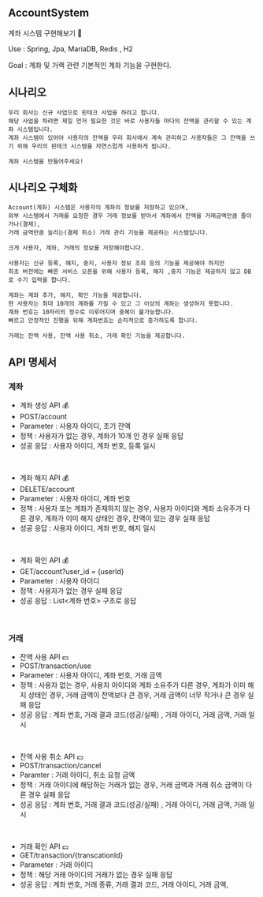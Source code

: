 ## AccountSystem
계좌 시스템 구현해보기 💸

Use : Spring, Jpa, MariaDB, Redis , H2

Goal : 계좌 및 거랙 관련 기본적인 계좌 기능을 구현한다.


## 시나리오

``` 
우리 회사는 신규 사업으로 핀테크 사업을 하려고 합니다.
해당 사업을 하려면 제일 먼저 필요한 것은 바로 사용자들 마다의 잔액을 관리할 수 있는 계좌 시스템입니다.
계좌 시스템이 있어야 사용자의 잔액을 우리 회사에서 계속 관리하고 사용자들은 그 잔액을 쓰기 위해 우리의 핀테크 시스템을 자연스럽게 사용하게 됩니다.

계좌 시스템을 만들어주세요!
```

## 시나리오 구체화

```
Account(계좌) 시스템은 사용자의 계좌의 정보를 저장하고 있으며, 
외부 시스템에서 거래를 요청한 경우 거래 정보를 받아서 계좌에서 잔액을 거래금액만큼 줄이거나(결제), 
거래 금액만큼 늘리는(결제 취소) 거래 관리 기능을 제공하는 시스템입니다.

크게 사용자, 계좌, 거래의 정보를 저장해야합니다.

사용자는 신규 등록, 해지, 중지, 사용자 정보 조회 등의 기능을 제공해야 하지만
최초 버전에는 빠른 서비스 오픈을 위해 사용자 등록, 해지 ,중지 기능은 제공하지 않고 DB 로 수기 입력을 합니다.

계좌는 계좌 추가, 해지, 확인 기능을 제공합니다.
한 사용자는 최대 10개의 계좌를 가질 수 있고 그 이상의 계좌는 생성하지 못합니다.
계좌 번호는 10자리의 정수로 이루어지며 중복이 불가능합니다.
빠르고 안정적인 진행을 위해 계좌번호는 순차적으로 증가하도록 합니다.

거래는 잔액 사용, 잔액 사용 취소, 거래 확인 기능을 제공합니다.
```


## API 명세서

### 계좌

- 계좌 생성 API 💰
- POST/account
- Parameter : 사용자 아이디, 초기 잔액
- 정책 : 사용자가 없는 경우, 계좌가 10개 인 경우 실패 응답
- 성공 응답 : 사용자 아이디, 계좌 번호, 등록 일시

<br>

- 계좌 해지 API 💰
- DELETE/account
- Parameter : 사용자 아이디, 계좌 번호
- 정책 : 사용자 또는 계좌가 존재하지 않는 경우, 사용자 아이디와 계좌 소유주가 다른 경우, 계좌가 이미 해지 상태인 경우, 잔액이 있는 경우 실패 응답
- 성공 응답 : 사용자 아이디, 계좌 번호, 해지 일시

<br>

- 계좌 확인 API 💰
- GET/account?user_id = {userId}
- Parameter : 사용자 아이디
- 정책 : 사용자가 없는 경우 실패 응답
- 성공 응답 : List<계좌 번호> 구조로 응답

<br>

### 거래


- 잔액 사용 API 💵
- POST/transaction/use
- Parameter : 사용자 아이디, 계좌 번호, 거래 금액
- 정책 : 사용자 없는 경우, 사용자 아이디와 계좌 소유주가 다른 경우, 계좌가 이미 해지 상태인 경우, 거래 금액이 잔액보다 큰 경우, 거래 금액이 너무 작거나 큰 경우 실패 응답
- 성공 응답 : 계좌 번호, 거래 결과 코드(성공/실패) , 거래 아이디, 거래 금액, 거래 일시

<br>

- 잔액 사용 취소 API 💵
- POST/transaction/cancel
- Paramter : 거래 아이디, 취소 요청 금액
- 정책 : 거래 아이디에 해당하는 거래가 없는 경우, 거래 금액과 거래 취소 금액이 다른 경우 실패 응답
- 성공 응답 : 계좌 번호, 거래 결과 코드(성공/실패) , 거래 아이디, 거래 금액, 거래 일시

<br>

- 거래 확인 API 💵
- GET/transaction/{transcationId}
- Parameter : 거래 아이디
- 정책 : 해당 거래 아이디의 거래가 없는 경우 실패 응답
- 성공 응답 : 계좌 번호, 거래 종류, 거래 결과 코드, 거래 아이디, 거래 금액, 
